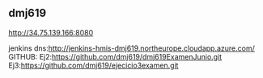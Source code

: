 ## dmj619

http://34.75.139.166:8080

jenkins dns:http://jenkins-hmis-dmj619.northeurope.cloudapp.azure.com/
</br>
GITHUB: 
Ej2:https://github.com/dmj619/dmj619ExamenJunio.git
Ej3:https://github.com/dmj619/ejecicio3examen.git
